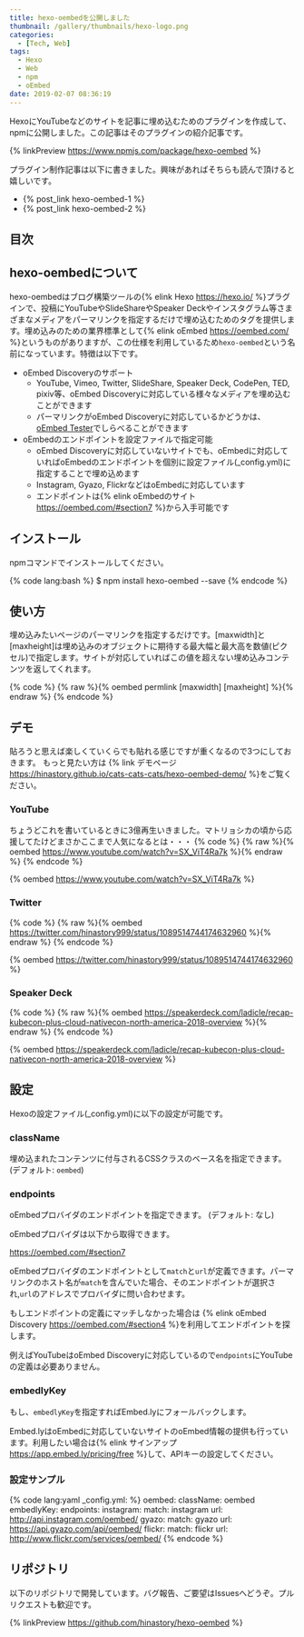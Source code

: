 ```yaml
---
title: hexo-oembedを公開しました
thumbnail: /gallery/thumbnails/hexo-logo.png
categories:
  - [Tech, Web]
tags:
  - Hexo
  - Web
  - npm
  - oEmbed
date: 2019-02-07 08:36:19
---
```

HexoにYouTubeなどのサイトを記事に埋め込むためのプラグインを作成して、npmに公開しました。この記事はそのプラグインの紹介記事です。

{% linkPreview https://www.npmjs.com/package/hexo-oembed %}

プラグイン制作記事は以下に書きました。興味があればそちらも読んで頂けると嬉しいです。

- {% post_link hexo-oembed-1 %}
- {% post_link hexo-oembed-2 %}

<!-- more -->

## 目次
<!-- toc -->

## hexo-oembedについて

hexo-oembedはブログ構築ツールの{% elink Hexo https://hexo.io/ %}プラグインで、投稿にYouTubeやSlideShareやSpeaker Deckやインスタグラム等さまざまなメディアをパーマリンクを指定するだけで埋め込むためのタグを提供します。埋め込みのための業界標準として{% elink oEmbed https://oembed.com/ %}というものがありますが、この仕様を利用しているため`hexo-oembed`という名前になっています。特徴は以下です。

- oEmbed Discoveryのサポート
  - YouTube, Vimeo, Twitter, SlideShare, Speaker Deck, CodePen, TED, pixiv等、oEmbed Discoveryに対応している様々なメディアを埋め込むことができます
  - パーマリンクがoEmbed Discoveryに対応しているかどうかは、[oEmbed Tester](http://oembed.frdnspnzr.de/)でしらべることができます
- oEmbedのエンドポイントを設定ファイルで指定可能
  - oEmbed Discoveryに対応していないサイトでも、oEmbedに対応していればoEmbedのエンドポイントを個別に設定ファイル(_config.yml)に指定することで埋め込めます
  - Instagram, Gyazo, FlickrなどはoEmbedに対応しています
  - エンドポイントは{% elink oEmbedのサイト https://oembed.com/#section7  %}から入手可能です

## インストール

npmコマンドでインストールしてください。

{% code lang:bash %}
$ npm install hexo-oembed --save
{% endcode %}

## 使い方

埋め込みたいページのパーマリンクを指定するだけです。[maxwidth]と[maxheight]は埋め込みのオブジェクトに期待する最大幅と最大高を数値(ピクセル)で指定します。サイトが対応していればこの値を超えない埋め込みコンテンツを返してくれます。

{% code %}
{% raw %}{% oembed permlink [maxwidth] [maxheight] %}{% endraw %}
{% endcode %}

## デモ
貼ろうと思えば楽しくていくらでも貼れる感じですが重くなるので3つにしておきます。
もっと見たい方は {% link デモページ https://hinastory.github.io/cats-cats-cats/hexo-oembed-demo/ %}をご覧ください。

### YouTube
ちょうどこれを書いているときに3億再生いきました。マトリョシカの頃から応援してたけどまさかここまで人気になるとは・・・
{% code %}
{% raw %}{% oembed https://www.youtube.com/watch?v=SX_ViT4Ra7k %}{% endraw %}
{% endcode %}

{% oembed https://www.youtube.com/watch?v=SX_ViT4Ra7k %}

### Twitter
{% code %}
{% raw %}{% oembed https://twitter.com/hinastory999/status/1089514744174632960 %}{% endraw %}
{% endcode %}

{% oembed https://twitter.com/hinastory999/status/1089514744174632960 %}

### Speaker Deck

{% code %}
{% raw %}{% oembed https://speakerdeck.com/ladicle/recap-kubecon-plus-cloud-nativecon-north-america-2018-overview %}{% endraw %}
{% endcode %}

{% oembed https://speakerdeck.com/ladicle/recap-kubecon-plus-cloud-nativecon-north-america-2018-overview %}

## 設定

Hexoの設定ファイル(_config.yml)に以下の設定が可能です。

### className

埋め込まれたコンテンツに付与されるCSSクラスのベース名を指定できます。
(デフォルト: `oembed`)

### endpoints

oEmbedプロバイダのエンドポイントを指定できます。
(デフォルト: なし)

oEmbedプロバイダは以下から取得できます。

https://oembed.com/#section7

oEmbedプロバイダのエンドポイントとして`match`と`url`が定義できます。パーマリンクのホスト名が`match`を含んでいた場合、そのエンドポイントが選択され,`url`のアドレスでプロバイダに問い合わせます。

もしエンドポイントの定義にマッチしなかった場合は {% elink oEmbed Discovery https://oembed.com/#section4 %}を利用してエンドポイントを探します。

例えばYouTubeはoEmbed Discoveryに対応しているので`endpoints`にYouTubeの定義は必要ありません。

### embedlyKey

もし、`embedlyKey`を指定すればEmbed.lyにフォールバックします。

Embed.lyはoEmbedに対応していないサイトのoEmbed情報の提供も行っています。利用したい場合は{% elink サインアップ https://app.embed.ly/pricing/free  %}して、APIキーの設定してください。

### 設定サンプル

{% code lang:yaml _config.yml: %}
oembed:
  className: oembed
  embedlyKey:
  endpoints:
    instagram:
      match: instagram
      url: http://api.instagram.com/oembed/
    gyazo:
      match: gyazo
      url: https://api.gyazo.com/api/oembed/
    flickr:
      match: flickr
      url: http://www.flickr.com/services/oembed/
{% endcode %}

## リポジトリ

以下のリポジトリで開発しています。バグ報告、ご要望はIssuesへどうぞ。プルリクエストも歓迎です。

{% linkPreview https://github.com/hinastory/hexo-oembed %}
